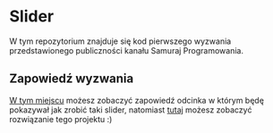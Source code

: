 # Slider

W tym repozytorium znajduje się kod pierwszego wyzwania przedstawionego publiczności kanału Samuraj Programowania.

## Zapowiedź wyzwania

[W tym miejscu](https://www.youtube.com/watch?v=yzZfDWXjH7c) możesz zobaczyć zapowiedź odcinka w którym będę pokazywał jak zrobić taki slider, natomiast [tutaj](https://www.youtube.com/watch?v=0_5GOkI6gZM) możesz zobaczyć rozwiązanie tego projektu :)

